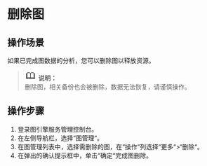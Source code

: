 # 删除图<a name="ges_01_0016"></a>

## 操作场景<a name="section92613514355"></a>

如果已完成图数据的分析，您可以删除图以释放资源。

>![](public_sys-resources/icon-note.gif) **说明：**   
>删除图，相关备份也会被删除，数据无法恢复，请谨慎操作。  

## 操作步骤<a name="section18333121833512"></a>

1.  登录图引擎服务管理控制台。
2.  在左侧导航栏，选择“图管理“。
3.  在图管理列表中，选择需删除的图，在“操作“列选择“更多“\>“删除“。
4.  在弹出的确认提示框中，单击“确定“完成图删除。

